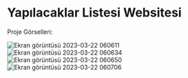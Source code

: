 # Yapılacaklar Listesi Websitesi

Proje Görselleri:


![Ekran görüntüsü 2023-03-22 060611](https://user-images.githubusercontent.com/77030797/226791903-6dd1b496-9518-4045-a21b-185771d0119a.png)
![Ekran görüntüsü 2023-03-22 060634](https://user-images.githubusercontent.com/77030797/226791907-a02588a0-c584-41f9-9812-ce8d26957974.png)
![Ekran görüntüsü 2023-03-22 060650](https://user-images.githubusercontent.com/77030797/226791916-95829fef-a0c1-4ea4-b85f-fef3cc8b2f57.png)
![Ekran görüntüsü 2023-03-22 060706](https://user-images.githubusercontent.com/77030797/226791926-212a0e3b-9877-4002-875f-373236066c7e.png)
